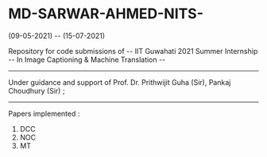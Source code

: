 # MD-SARWAR-AHMED-NITS-

(09-05-2021) -- (15-07-2021) 

Repository for code submissions of --
IIT Guwahati 2021 Summer Internship --
In Image Captioning & Machine Translation --
__________________________________________
Under guidance and support of 
Prof. Dr. Prithwijit Guha (Sir), 
Pankaj Choudhury (Sir) ;
__________________________________________
Papers implemented :

1. DCC 
2. NOC 
3. MT  
